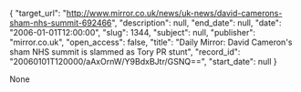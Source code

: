 {
  "target_url": "http://www.mirror.co.uk/news/uk-news/david-camerons-sham-nhs-summit-692466", 
  "description": null, 
  "end_date": null, 
  "date": "2006-01-01T12:00:00", 
  "slug": 1344, 
  "subject": null, 
  "publisher": "mirror.co.uk", 
  "open_access": false, 
  "title": "Daily Mirror: David Cameron's sham NHS summit is slammed as Tory PR stunt", 
  "record_id": "20060101T120000/aAxOrnW/Y9BdxBJtr/GSNQ==", 
  "start_date": null
}

None